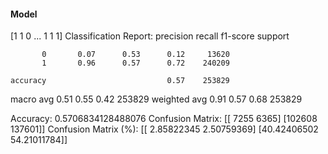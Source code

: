 #### Model
[1 1 0 ... 1 1 1]
Classification Report:
              precision    recall  f1-score   support

           0       0.07      0.53      0.12     13620
           1       0.96      0.57      0.72    240209

    accuracy                           0.57    253829
   macro avg       0.51      0.55      0.42    253829
weighted avg       0.91      0.57      0.68    253829

Accuracy: 0.5706834128488076
Confusion Matrix:
[[  7255   6365]
 [102608 137601]]
Confusion Matrix (%):
[[ 2.85822345  2.50759369]
 [40.42406502 54.21011784]]
